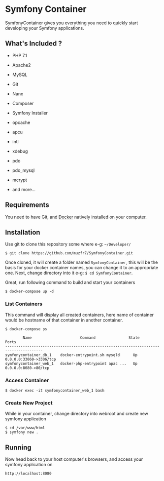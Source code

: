 # Symfony Container
SymfonyContainer gives you everything you need to quickly start developing your Symfony applications.

## What's Included ?
* PHP 7.1
* Apache2
* MySQL
* Git
* Nano
* Composer
* Symfony Installer

* opcache
* apcu
* intl
* xdebug
* pdo
* pdo_mysql
* mcrypt
* and more...

## Requirements
You need to have Git, and [Docker](https://www.docker.com/) natively installed on your computer.

## Installation
Use git to clone this repository some where e-g: `~/Developer/`
```
$ git clone https://github.com/muzfr7/SymfonyContainer.git
```

Once cloned, it will create a folder named `SymfonyContainer`, this will be the basis for your docker container names, you can change it to an appropriate one. Next, change directory into it e-g: `$ cd SymfonyContainer`.

Great, run following command to build and start your containers
```
$ docker-compose up -d
```

### List Containers
This command will display all created containers, here name of container would be hostname of that container in another container.
```
$ docker-compose ps
```
```
        Name                      Command               State            Ports          
---------------------------------------------------------------------------------------
symfonycontainer_db_1    docker-entrypoint.sh mysqld      Up      0.0.0.0:33060->3306/tcp 
symfonycontainer_web_1   docker-php-entrypoint apac ...   Up      0.0.0.0:8080->80/tcp 
```
### Access Container
```
$ docker exec -it symfonycontainer_web_1 bash
```
### Create New Project
While in your container, change directory into webroot and create new symfony application
```
$ cd /var/www/html
$ symfony new .
```

## Running
Now head back to your host computer's browsers, and access your symfony application on
```
http://localhost:8080
```